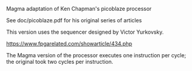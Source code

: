 Magma adaptation of Ken Chapman's picoblaze processor

See doc/picoblaze.pdf for his original series of articles

This version uses the sequencer designed by Victor Yurkovsky.

https://www.fpgarelated.com/showarticle/434.php

The Magma version of the processor executes one instruction
per cycle; the original took two cycles per instruction.


